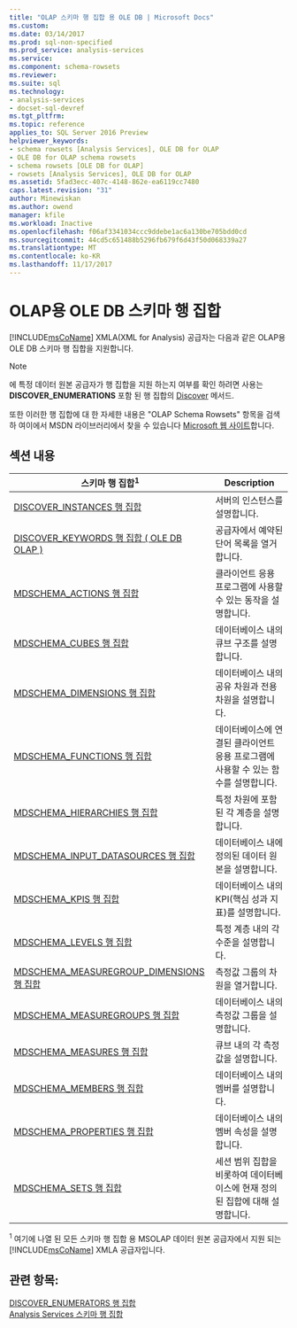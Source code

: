 ```yaml
---
title: "OLAP 스키마 행 집합 용 OLE DB | Microsoft Docs"
ms.custom: 
ms.date: 03/14/2017
ms.prod: sql-non-specified
ms.prod_service: analysis-services
ms.service: 
ms.component: schema-rowsets
ms.reviewer: 
ms.suite: sql
ms.technology:
- analysis-services
- docset-sql-devref
ms.tgt_pltfrm: 
ms.topic: reference
applies_to: SQL Server 2016 Preview
helpviewer_keywords:
- schema rowsets [Analysis Services], OLE DB for OLAP
- OLE DB for OLAP schema rowsets
- schema rowsets [OLE DB for OLAP]
- rowsets [Analysis Services], OLE DB for OLAP
ms.assetid: 5fad3ecc-407c-4148-862e-ea6119cc7480
caps.latest.revision: "31"
author: Minewiskan
ms.author: owend
manager: kfile
ms.workload: Inactive
ms.openlocfilehash: f06af3341034ccc9ddebe1ac6a130be705bdd0cd
ms.sourcegitcommit: 44cd5c651488b5296fb679f6d43f50d068339a27
ms.translationtype: MT
ms.contentlocale: ko-KR
ms.lasthandoff: 11/17/2017
---
```

# <a name="ole-db-for-olap-schema-rowsets"></a>OLAP용 OLE DB 스키마 행 집합
  [!INCLUDE[msCoName](../../../includes/msconame-md.md)] XMLA(XML for Analysis) 공급자는 다음과 같은 OLAP용 OLE DB 스키마 행 집합을 지원합니다.  
  
> [!NOTE]  
>  에 특정 데이터 원본 공급자가 행 집합을 지원 하는지 여부를 확인 하려면 사용는 **DISCOVER_ENUMERATIONS** 포함 된 행 집합의 [Discover](../../../analysis-services/xmla/xml-elements-methods-discover.md) 메서드.  
  
 또한 이러한 행 집합에 대 한 자세한 내용은 "OLAP Schema Rowsets" 항목을 검색 하 여이에서 MSDN 라이브러리에서 찾을 수 있습니다 [Microsoft 웹 사이트](http://go.microsoft.com/fwlink/?LinkId=15426)합니다.  
  
## <a name="in-this-section"></a>섹션 내용  
  
|스키마 행 집합<sup>1</sup>|Description|  
|-------------------------------|-----------------|  
|[DISCOVER_INSTANCES 행 집합](../../../analysis-services/schema-rowsets/ole-db-olap/discover-instances-rowset.md)|서버의 인스턴스를 설명합니다.|  
|[DISCOVER_KEYWORDS 행 집합 &#40; OLE DB OLAP &#41;](../../../analysis-services/schema-rowsets/ole-db-olap/discover-keywords-rowset-ole-db-for-olap.md)|공급자에서 예약된 단어 목록을 열거합니다.|  
|[MDSCHEMA_ACTIONS 행 집합](../../../analysis-services/schema-rowsets/ole-db-olap/mdschema-actions-rowset.md)|클라이언트 응용 프로그램에 사용할 수 있는 동작을 설명합니다.|  
|[MDSCHEMA_CUBES 행 집합](../../../analysis-services/schema-rowsets/ole-db-olap/mdschema-cubes-rowset.md)|데이터베이스 내의 큐브 구조를 설명합니다.|  
|[MDSCHEMA_DIMENSIONS 행 집합](../../../analysis-services/schema-rowsets/ole-db-olap/mdschema-dimensions-rowset.md)|데이터베이스 내의 공유 차원과 전용 차원을 설명합니다.|  
|[MDSCHEMA_FUNCTIONS 행 집합](../../../analysis-services/schema-rowsets/ole-db-olap/mdschema-functions-rowset.md)|데이터베이스에 연결된 클라이언트 응용 프로그램에 사용할 수 있는 함수를 설명합니다.|  
|[MDSCHEMA_HIERARCHIES 행 집합](../../../analysis-services/schema-rowsets/ole-db-olap/mdschema-hierarchies-rowset.md)|특정 차원에 포함된 각 계층을 설명합니다.|  
|[MDSCHEMA_INPUT_DATASOURCES 행 집합](../../../analysis-services/schema-rowsets/ole-db-olap/mdschema-input-datasources-rowset.md)|데이터베이스 내에 정의된 데이터 원본을 설명합니다.|  
|[MDSCHEMA_KPIS 행 집합](../../../analysis-services/schema-rowsets/ole-db-olap/mdschema-kpis-rowset.md)|데이터베이스 내의 KPI(핵심 성과 지표)를 설명합니다.|  
|[MDSCHEMA_LEVELS 행 집합](../../../analysis-services/schema-rowsets/ole-db-olap/mdschema-levels-rowset.md)|특정 계층 내의 각 수준을 설명합니다.|  
|[MDSCHEMA_MEASUREGROUP_DIMENSIONS 행 집합](../../../analysis-services/schema-rowsets/ole-db-olap/mdschema-measuregroup-dimensions-rowset.md)|측정값 그룹의 차원을 열거합니다.|  
|[MDSCHEMA_MEASUREGROUPS 행 집합](../../../analysis-services/schema-rowsets/ole-db-olap/mdschema-measuregroups-rowset.md)|데이터베이스 내의 측정값 그룹을 설명합니다.|  
|[MDSCHEMA_MEASURES 행 집합](../../../analysis-services/schema-rowsets/ole-db-olap/mdschema-measures-rowset.md)|큐브 내의 각 측정값을 설명합니다.|  
|[MDSCHEMA_MEMBERS 행 집합](../../../analysis-services/schema-rowsets/ole-db-olap/mdschema-members-rowset.md)|데이터베이스 내의 멤버를 설명합니다.|  
|[MDSCHEMA_PROPERTIES 행 집합](../../../analysis-services/schema-rowsets/ole-db-olap/mdschema-properties-rowset.md)|데이터베이스 내의 멤버 속성을 설명합니다.|  
|[MDSCHEMA_SETS 행 집합](../../../analysis-services/schema-rowsets/ole-db-olap/mdschema-sets-rowset.md)|세션 범위 집합을 비롯하여 데이터베이스에 현재 정의된 집합에 대해 설명합니다.|  
  
 <sup>1</sup> 여기에 나열 된 모든 스키마 행 집합 용 MSOLAP 데이터 원본 공급자에서 지원 되는 [!INCLUDE[msCoName](../../../includes/msconame-md.md)] XMLA 공급자입니다.  
  
## <a name="see-also"></a>관련 항목:  
 [DISCOVER_ENUMERATORS 행 집합](../../../analysis-services/schema-rowsets/xml/discover-enumerators-rowset.md)   
 [Analysis Services 스키마 행 집합](../../../analysis-services/schema-rowsets/analysis-services-schema-rowsets.md)  
  
  
